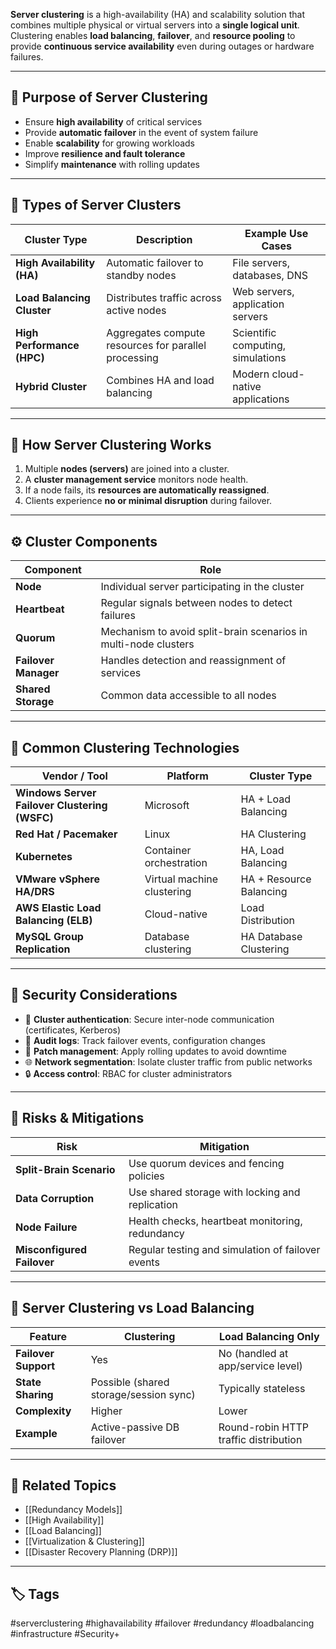**Server clustering** is a high-availability (HA) and scalability solution that combines multiple physical or virtual servers into a **single logical unit**. Clustering enables **load balancing**, **failover**, and **resource pooling** to provide **continuous service availability** even during outages or hardware failures.

---

## 🎯 Purpose of Server Clustering

- Ensure **high availability** of critical services
- Provide **automatic failover** in the event of system failure
- Enable **scalability** for growing workloads
- Improve **resilience and fault tolerance**
- Simplify **maintenance** with rolling updates

---

## 🧱 Types of Server Clusters

| Cluster Type           | Description                                                  | Example Use Cases                  |
|------------------------|--------------------------------------------------------------|------------------------------------|
| **High Availability (HA)** | Automatic failover to standby nodes                      | File servers, databases, DNS       |
| **Load Balancing Cluster** | Distributes traffic across active nodes                  | Web servers, application servers   |
| **High Performance (HPC)** | Aggregates compute resources for parallel processing     | Scientific computing, simulations  |
| **Hybrid Cluster**         | Combines HA and load balancing                          | Modern cloud-native applications   |

---

## 🔁 How Server Clustering Works

1. Multiple **nodes (servers)** are joined into a cluster.
2. A **cluster management service** monitors node health.
3. If a node fails, its **resources are automatically reassigned**.
4. Clients experience **no or minimal disruption** during failover.

---

## ⚙️ Cluster Components

| Component            | Role                                                           |
|----------------------|----------------------------------------------------------------|
| **Node**             | Individual server participating in the cluster                 |
| **Heartbeat**        | Regular signals between nodes to detect failures               |
| **Quorum**           | Mechanism to avoid split-brain scenarios in multi-node clusters|
| **Failover Manager** | Handles detection and reassignment of services                 |
| **Shared Storage**   | Common data accessible to all nodes                            |

---

## 🧰 Common Clustering Technologies

| Vendor / Tool           | Platform                            | Cluster Type           |
|--------------------------|--------------------------------------|-------------------------|
| **Windows Server Failover Clustering (WSFC)** | Microsoft | HA + Load Balancing     |
| **Red Hat / Pacemaker** | Linux                               | HA Clustering           |
| **Kubernetes**          | Container orchestration              | HA, Load Balancing      |
| **VMware vSphere HA/DRS**| Virtual machine clustering          | HA + Resource Balancing |
| **AWS Elastic Load Balancing (ELB)** | Cloud-native           | Load Distribution       |
| **MySQL Group Replication** | Database clustering              | HA Database Clustering  |

---

## 🔐 Security Considerations

- 🔐 **Cluster authentication**: Secure inter-node communication (certificates, Kerberos)
- 🧾 **Audit logs**: Track failover events, configuration changes
- 🔄 **Patch management**: Apply rolling updates to avoid downtime
- 🌐 **Network segmentation**: Isolate cluster traffic from public networks
- 🔒 **Access control**: RBAC for cluster administrators

---

## 🚨 Risks & Mitigations

| Risk                    | Mitigation                                           |
|-------------------------|------------------------------------------------------|
| **Split-Brain Scenario**| Use quorum devices and fencing policies              |
| **Data Corruption**     | Use shared storage with locking and replication      |
| **Node Failure**        | Health checks, heartbeat monitoring, redundancy      |
| **Misconfigured Failover**| Regular testing and simulation of failover events  |

---

## 🧠 Server Clustering vs Load Balancing

| Feature              | Clustering                                  | Load Balancing Only                    |
|----------------------|---------------------------------------------|----------------------------------------|
| **Failover Support** | Yes                                          | No (handled at app/service level)      |
| **State Sharing**    | Possible (shared storage/session sync)      | Typically stateless                    |
| **Complexity**       | Higher                                       | Lower                                  |
| **Example**          | Active-passive DB failover                  | Round-robin HTTP traffic distribution  |

---

## 📎 Related Topics

- [[Redundancy Models]]
- [[High Availability]]
- [[Load Balancing]]
- [[Virtualization & Clustering]]
- [[Disaster Recovery Planning (DRP)]]

---

## 🏷 Tags

#serverclustering #highavailability #failover #redundancy #loadbalancing #infrastructure #Security+
